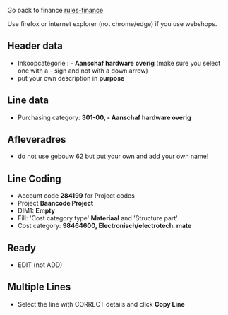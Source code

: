 Go back to finance [rules-finance](rules-finance)

Use firefox or internet explorer (not chrome/edge) if you use webshops.

## Header data
* Inkoopcategorie : **- Aanschaf hardware overig**  (make sure you select one with a - sign and not with a down arrow)
* put your own description in **purpose**

## Line data
* Purchasing category: **301-00, - Aanschaf hardware overig**

## Afleveradres
* do not use gebouw 62 but put your own and add your own name!

## Line Coding
* Account code **284199** for Project codes
* Project **Baancode Project**
* DIM1: **Empty**
* Fill: 'Cost category type' **Materiaal** and 'Structure part'
* Cost category: **98464600, Electronisch/electrotech. mate**

## Ready
* EDIT (not ADD)

## Multiple Lines
* Select the line with CORRECT details and click **Copy Line**
